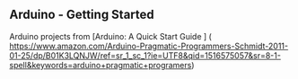 ## Arduino - Getting Started
Arduino projects from [Arduino: A Quick Start Guide ] ( https://www.amazon.com/Arduino-Pragmatic-Programmers-Schmidt-2011-01-25/dp/B01K3LQNJW/ref=sr_1_sc_1?ie=UTF8&qid=1516575057&sr=8-1-spell&keywords=arduino+pragmatic+programers)
